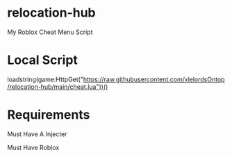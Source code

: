 # relocation-hub
My Roblox Cheat Menu Script


# Local Script
loadstring(game:HttpGet("https://raw.githubusercontent.com/xlelordsOntop/relocation-hub/main/cheat.lua"))()

# Requirements

Must Have A Injecter

Must Have Roblox


